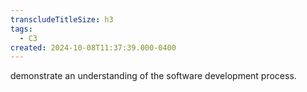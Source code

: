 ```yaml
---
transcludeTitleSize: h3
tags:
  - C3
created: 2024-10-08T11:37:39.000-0400
---
```

demonstrate an understanding of the software development process.